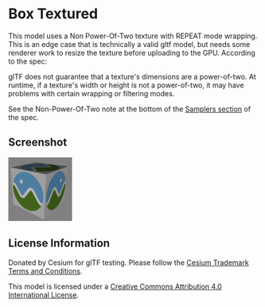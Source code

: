 # Box Textured

This model uses a Non Power-Of-Two texture with REPEAT mode wrapping. This is an edge case that is technically a valid gltf model, but needs some renderer work to resize the texture before uploading to the GPU. According to the spec:

glTF does not guarantee that a texture's dimensions are a power-of-two. At runtime, if a texture's width or height is not a power-of-two, it may have problems with certain wrapping or filtering modes.

See the Non-Power-Of-Two note at the bottom of the [Samplers section](https://github.com/KhronosGroup/glTF/tree/master/specification/2.0#samplers) of the spec.

## Screenshot

![screenshot](screenshot/screenshot.png)

## License Information

Donated by Cesium for glTF testing. Please follow the [Cesium Trademark Terms and Conditions](https://github.com/AnalyticalGraphicsInc/cesium/wiki/CesiumTrademark.pdf).

This model is licensed under a [Creative Commons Attribution 4.0 International License](http://creativecommons.org/licenses/by/4.0/).

